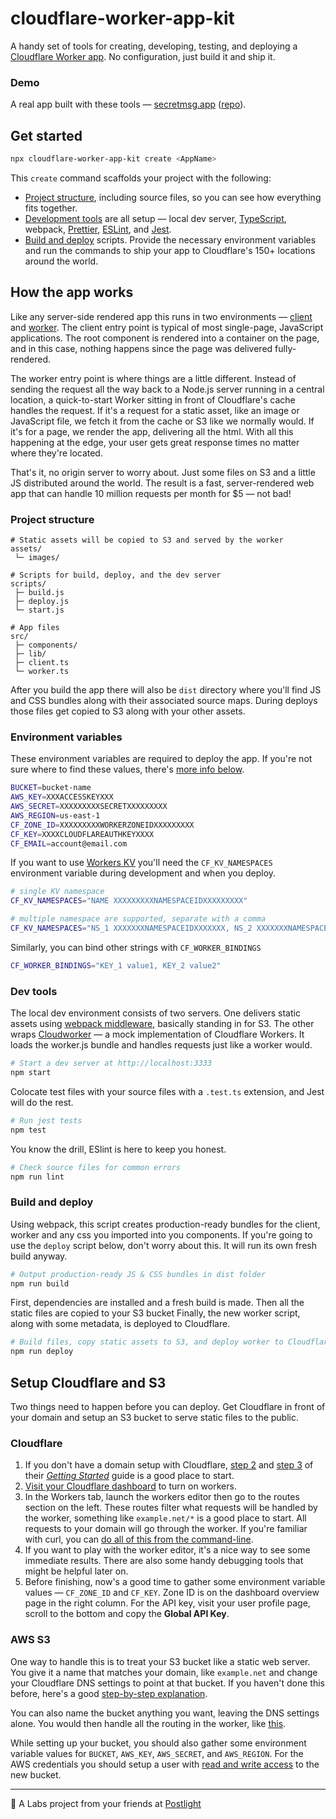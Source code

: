 # cloudflare-worker-app-kit

A handy set of tools for creating, developing, testing, and deploying a [Cloudflare Worker app](https://developers.cloudflare.com/workers/about/). No configuration, just build it and ship it.

### Demo
A real app built with these tools — [secretmsg.app](https://secretmsg.app) ([repo](https://github.com/postlight/secretmsg)).

## Get started

```bash
npx cloudflare-worker-app-kit create <AppName>
```

This `create` command scaffolds your project with the following:

- [Project structure](#project-structure), including source files, so you can see how everything fits together.
- [Development tools](#dev-tools) are all setup — local dev server, [TypeScript](https://www.typescriptlang.org/), webpack, [Prettier](https://prettier.io/), [ESLint](https://eslint.org/), and [Jest](https://jestjs.io/).
- [Build and deploy](#build-and-deploy) scripts. Provide the necessary environment variables and run the commands to ship your app to Cloudflare's 150+ locations around the world.

## How the app works

Like any server-side rendered app this runs in two environments — [client](src/client.ts) and [worker](src/worker.ts). The client entry point is typical of most single-page, JavaScript applications. The root component is rendered into a container on the page, and in this case, nothing happens since the page was delivered fully-rendered.

The worker entry point is where things are a little different.
Instead of sending the request all the way back to a Node.js server running in a central location, a quick-to-start Worker sitting in front of Cloudflare's cache handles the request. If it's a request for a static asset, like an image or JavaScript file, we fetch it from the cache or S3 like we normally would. If it's for a page, we render the app, delivering all the html. With all this happening at the edge, your user gets great response times no matter where they're located.

That's it, no origin server to worry about. Just some files on S3 and a little JS distributed around the world. The result is a fast, server-rendered web app that can handle 10 million requests per month for \$5 — not bad!

### Project structure

```
# Static assets will be copied to S3 and served by the worker
assets/
 └─ images/

# Scripts for build, deploy, and the dev server
scripts/
 ├─ build.js
 ├─ deploy.js
 └─ start.js

# App files
src/
 ├─ components/
 ├─ lib/
 ├─ client.ts
 └─ worker.ts
```

After you build the app there will also be `dist` directory where you'll find JS and CSS bundles along with their associated source maps. During deploys those files get copied to S3 along with your other assets.

### Environment variables

These environment variables are required to deploy the app. If you're not sure where to find these values, there's [more info below](#setup-cloudflare-and-s3).

```bash
BUCKET=bucket-name
AWS_KEY=XXXACCESSKEYXXX
AWS_SECRET=XXXXXXXXXSECRETXXXXXXXXX
AWS_REGION=us-east-1
CF_ZONE_ID=XXXXXXXXXWORKERZONEIDXXXXXXXXX
CF_KEY=XXXXCLOUDFLAREAUTHKEYXXXX
CF_EMAIL=account@email.com
```

If you want to use [Workers KV](https://developers.cloudflare.com/workers/kv/) you'll need the `CF_KV_NAMESPACES` environment variable during development and when you deploy.

```bash
# single KV namespace
CF_KV_NAMESPACES="NAME XXXXXXXXXNAMESPACEIDXXXXXXXXX"

# multiple namespace are supported, separate with a comma
CF_KV_NAMESPACES="NS_1 XXXXXXXNAMESPACEIDXXXXXXX, NS_2 XXXXXXXNAMESPACEIDXXXXXXX"
```

Similarly, you can bind other strings with `CF_WORKER_BINDINGS`

```bash
CF_WORKER_BINDINGS="KEY_1 value1, KEY_2 value2"
```

### Dev tools

The local dev environment consists of two servers. One delivers static assets using [webpack middleware](https://github.com/webpack/webpack-dev-middleware), basically standing in for S3. The other wraps [Cloudworker](https://github.com/dollarshaveclub/cloudworker) — a mock implementation of Cloudflare Workers. It loads the worker.js bundle and handles requests just like a worker would.

```bash
# Start a dev server at http://localhost:3333
npm start
```

Colocate test files with your source files with a `.test.ts` extension, and Jest will do the rest.

```bash
# Run jest tests
npm test
```

You know the drill, ESlint is here to keep you honest.

```bash
# Check source files for common errors
npm run lint
```

### Build and deploy

Using webpack, this script creates production-ready bundles for the client, worker and any css you imported into you components. If you're going to use the `deploy` script below, don't worry about this. It will run its own fresh build anyway.

```bash
# Output production-ready JS & CSS bundles in dist folder
npm run build
```

First, dependencies are installed and a fresh build is made. Then all the static files are copied to your S3 bucket Finally, the new worker script, along with some metadata, is deployed to Cloudflare.

```bash
# Build files, copy static assets to S3, and deploy worker to Cloudflare
npm run deploy
```

## Setup Cloudflare and S3

Two things need to happen before you can deploy. Get Cloudflare in front of your domain and setup an S3 bucket to serve static files to the public.

### Cloudflare

1. If you don't have a domain setup with Cloudflare, [step 2](https://support.cloudflare.com/hc/en-us/articles/201720164-Step-2-Create-a-Cloudflare-account-and-add-a-website) and [step 3](https://support.cloudflare.com/hc/en-us/articles/205195708) of their [_Getting Started_](https://support.cloudflare.com/hc/en-us/categories/200275218-Getting-Started) guide is a good place to start.
2. [Visit your Cloudflare dashboard](https://dash.cloudflare.com/) to turn on workers.
3. In the Workers tab, launch the workers editor then go to the routes section on the left. These routes filter what requests will be handled by the worker, something like `example.net/*` is a good place to start. All requests to your domain will go through the worker. If you're familiar with curl, you can [do all of this from the command-line](https://api.cloudflare.com/#worker-filters-create-filter).
4. If you want to play with the worker editor, it's a nice way to see some immediate results. There are also some handy debugging tools that might be helpful later on.
5. Before finishing, now's a good time to gather some environment variable values — `CF_ZONE_ID` and `CF_KEY`. Zone ID is on the dashboard overview page in the right column. For the API key, visit your user profile page, scroll to the bottom and copy the **Global API Key**.

### AWS S3

One way to handle this is to treat your S3 bucket like a static web server. You give it a name that matches your domain, like `example.net` and change your Cloudflare DNS settings to point at that bucket. If you haven't done this before, here's a good [step-by-step explanation](https://medium.freecodecamp.org/how-to-host-a-website-on-s3-without-getting-lost-in-the-sea-e2b82aa6cd38).

You can also name the bucket anything you want, leaving the DNS settings alone. You would then handle all the routing in the worker, like [this](https://developers.cloudflare.com/workers/recipes/static-site/).

While setting up your bucket, you should also gather some environment variable values for `BUCKET`, `AWS_KEY`, `AWS_SECRET`, and `AWS_REGION`. For the AWS credentials you should setup a user with [read and write access](https://docs.aws.amazon.com/IAM/latest/UserGuide/reference_policies_examples_s3_rw-bucket-console.html) to the new bucket.

---

🔬 A Labs project from your friends at [Postlight](https://postlight.com/labs)
